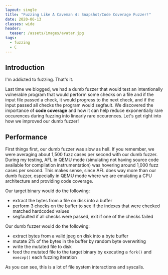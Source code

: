 ```yaml
---
layout: single
title: "Fuzzing Like A Caveman 4: Snapshot/Code Coverage Fuzzer!"
date: 2020-06-13
classes: wide
header:
  teaser: /assets/images/avatar.jpg
tags:
  - fuzzing
  - C
---
```


## Introduction
I'm addicted to fuzzing. That's it. 

Last time we blogged, we had a dumb fuzzer that would test an intentionally vulnerable program that would perform some checks on a file and if the input file passed a check, it would progress to the next check, and if the input passed all checks the program would segfault. We discovered the importance of **code coverage** and how it can help reduce exponentially rare occurences during fuzzing into linearly rare occurences. Let's get right into how we improved our dumb fuzzer!

## Performance
First things first, our dumb fuzzer was slow as hell. If you remember, we were averaging about 1,500 fuzz cases per second with our dumb fuzzer. During my testing, AFL in QEMU mode (simulating not having source code available for compilation instrumentation) was hovering around 1,000 fuzz cases per second. This makes sense, since AFL does way more than our dumb fuzzer, especially in QEMU mode where we are emulating a CPU architecture and providing code coverage.

Our target binary would do the following: 
+ extract the bytes from a file on disk into a buffer
+ perform 3 checks on the buffer to see if the indexes that were checked matched hardcoded values
+ segfaulted if all checks were passed, exit if one of the checks failed

Our dumb fuzzer would do the following:
+ extract bytes from a valid jpeg on disk into a byte buffer
+ mutate 2% of the bytes in the buffer by random byte overwriting
+ write the mutated file to disk
+ feed the mutated file to the target binary by executing a `fork()` and `execvp()` each fuzzing iteration

As you can see, this is a lot of file system interactions and syscalls. 
